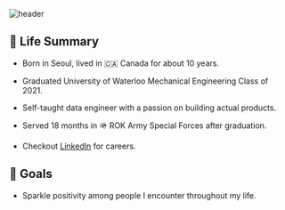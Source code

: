 ![header](https://capsule-render.vercel.app/api?type=waving&color=76FFF0&height=200&section=header&text=TonysHub&fontSize=70)

## 🌴 Life Summary
 - Born in Seoul, lived in 🇨🇦 Canada for about 10 years.

 - Graduated University of Waterloo Mechanical Engineering Class of 2021.

 - Self-taught data engineer with a passion on building actual products.

- Served 18 months in 🪖 ROK Army Special Forces after graduation.

- Checkout [LinkedIn](https://www.linkedin.com/in/tonyleedongsoo/) for careers.

## 🚀 Goals

- Sparkle positivity among people I encounter throughout my life.

